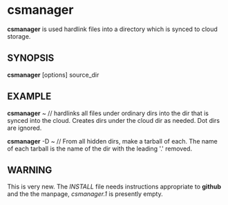 # csmanager

**csmanager** is used hardlink files into a directory which is synced
to cloud storage.



## SYNOPSIS

**csmanager** \[options] source_dir


## EXAMPLE
**csmanager** ~ // hardlinks all files under ordinary dirs into the
dir that is synced into the cloud. Creates dirs under the cloud dir
as needed. Dot dirs are ignored.

**csmanager** -D ~ // From all hidden dirs, make a tarball of each.
The name of each tarball is the name of the dir with the leading '.'
removed.

## WARNING
This is very new. The *INSTALL* file needs instructions appropriate to
**github** and the the manpage, *csmanager.1* is presently empty.
